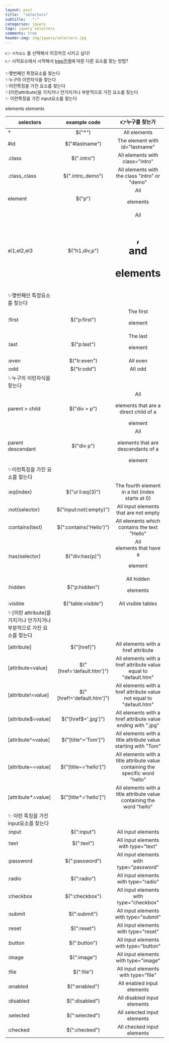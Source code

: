 ```yaml
---
layout: post
title:  "selectors"
subtitle:   "-"
categories: jquery
tags: jquery selectors
comments: true
header-img: img/jquery/selectors.jpg
---
```


:point_right: `시작요소` 를 선택해서 이것저것 시키고 싶다!  
:point_right: 시작요소에서 시작해서 [tree관계](/jquery/tree-traversal/2020/05/06/tree-traversal-methods.html)에 따른 다른 요소를 찾는 방법?

:sparkles:몇번째인 특정요소를 찾는다  
:sparkles:누구의 이런자식을 찾는다  
:sparkles:이런특징을 가진 요소를 찾는다  
:sparkles:[이런attribute]을 가지거나 안가지거나 부분적으로 가진 요소를 찾는다  
:sparkles: 이런특징을 가진 input요소를 찾는다


| selectors | example code | :point_right:누구를 찾는가 |
| ------------- |:-------------:|:-------:|
| * | $("*") | All elements |
| #id | $("#lastname") | The element with id="lastname" |
| .class | $(".intro") | All elements with class="intro" |
|.class,.class|	$(".intro,.demo")| All elements with the class "intro" or "demo"|
|element|	$("p")	|All <p> elements|
|el1,el2,el3	|$("h1,div,p")|	All <h1>, <div> and <p> elements|
| :sparkles:몇번째인 특정요소를 찾는다 | |
|:first	|$("p:first")	|The first <p> element|
|:last|	$("p:last")	|The last <p> element|
|:even|	$("tr:even")|	All even <tr> elements|
|:odd	|$("tr:odd")|	All odd <tr> elements|
| :sparkles:누구의 이런자식을 찾는다| |
|parent > child	|$("div > p")	|All <p> elements that are a direct child of a <div> element|
|parent descendant|	$("div p")|	All <p> elements that are descendants of a <div> element|
| :sparkles:이런특징을 가진 요소를 찾는다 | |
|:eq(index)|	$("ul li:eq(3)")|	The fourth element in a list (index starts at 0) |
| :not(selector)|	$("input:not(:empty)")|	All input elements that are not empty|
| :contains(text)	|$(":contains('Hello')")|	All elements which contains the text "Hello"|
| :has(selector)|	$("div:has(p)")	|All <div> elements that have a <p> element|
|:hidden|	$("p:hidden")|	All hidden <p> elements |
| :visible|	$("table:visible")|	All visible tables|
| :sparkles:[이런 attribute]을 가지거나 안가지거나 부분적으로 가진 요소를 찾는다| |
|[attribute]|	$("[href]")	|All elements with a href attribute |
| [attribute=value]|	$("[href='default.htm']")	|All elements with a href attribute value equal to "default.htm"|
| [attribute!=value]|	$("[href!='default.htm']")|	All elements with a href attribute value not equal to "default.htm"|
| [attribute$=value]|	$("[href$='.jpg']")|	All elements with a href attribute value ending with ".jpg"|
| [attribute^=value]|	$("[title^='Tom']")	|All elements with a title attribute value starting with "Tom"|
| [attribute~=value]|	$("[title~='hello']")	|All elements with a title attribute value containing the specific word "hello"|
| [attribute*=value]|	$("[title*='hello']")	|All elements with a title attribute value containing the word "hello"|
|:sparkles: 이런 특징을 가진 input요소를 찾는다 | |
| :input|	$(":input")|	All input elements|
| :text|	$(":text")|	All input elements with type="text"|
| :password|	$(":password")|	All input elements with type="password"|
| :radio|	$(":radio")|	All input elements with type="radio"|
| :checkbox|	$(":checkbox")|	All input elements with type="checkbox"|
| :submit|	$(":submit")|	All input elements with type="submit"|
| :reset|	$(":reset")|	All input elements with type="reset"|
| :button	|$(":button")	|All input elements with type="button"|
| :image|	$(":image")|	All input elements with type="image"|
| :file	|$(":file")	|All input elements with type="file"|
| :enabled|	$(":enabled")|	All enabled input elements|
| :disabled	|$(":disabled")	|All disabled input elements|
| :selected|	$(":selected")|	All selected input elements|
| :checked|	$(":checked")	|All checked input elements|
